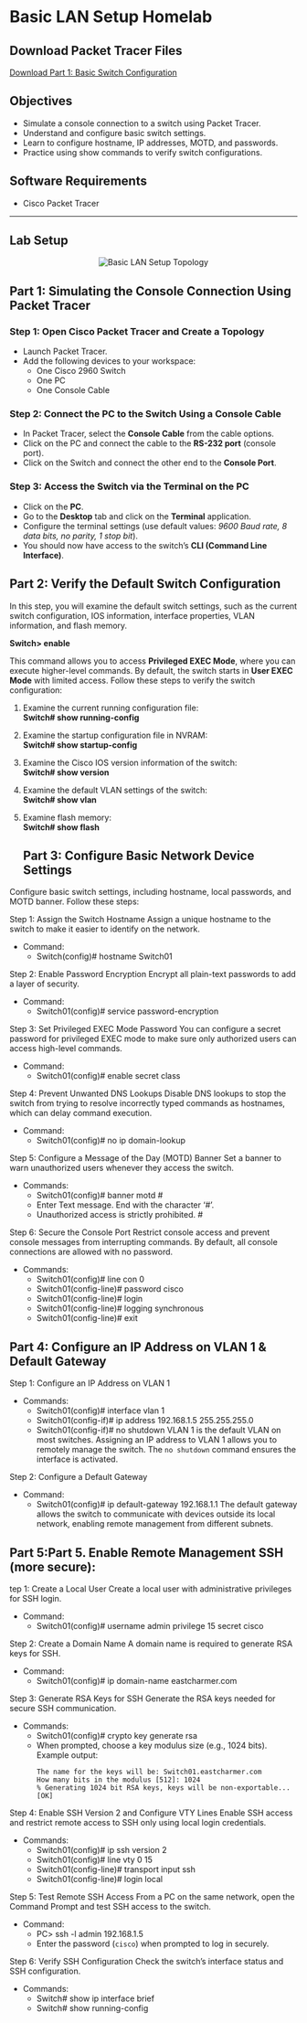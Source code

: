 # Basic LAN Setup Homelab
## Download Packet Tracer Files


[Download Part 1: Basic Switch Configuration](Basic%20Switch%20Config.pkt)



## Objectives
- Simulate a console connection to a switch using Packet Tracer.
- Understand and configure basic switch settings.
- Learn to configure hostname, IP addresses, MOTD, and passwords.
- Practice using show commands to verify switch configurations.

## Software Requirements
- Cisco Packet Tracer

---

## Lab Setup



<p align="center">
  <img src="https://i.postimg.cc/63f41xJc/lab-set-up-b2c1084484112cab0442c7554c38ca3b.png" alt="Basic LAN Setup Topology"/>
</p>

## Part 1: Simulating the Console Connection Using Packet Tracer

### Step 1: Open Cisco Packet Tracer and Create a Topology
- Launch Packet Tracer.  
- Add the following devices to your workspace:  
  - One Cisco 2960 Switch  
  - One PC  
  - One Console Cable  

### Step 2: Connect the PC to the Switch Using a Console Cable
- In Packet Tracer, select the **Console Cable** from the cable options.  
- Click on the PC and connect the cable to the **RS-232 port** (console port).  
- Click on the Switch and connect the other end to the **Console Port**.  

### Step 3: Access the Switch via the Terminal on the PC
- Click on the **PC**.  
- Go to the **Desktop** tab and click on the **Terminal** application.  
- Configure the terminal settings (use default values: *9600 Baud rate, 8 data bits, no parity, 1 stop bit*).  
- You should now have access to the switch’s **CLI (Command Line Interface)**.  

## Part 2: Verify the Default Switch Configuration

In this step, you will examine the default switch settings, such as the current switch configuration, IOS information, interface properties, VLAN information, and flash memory.

**Switch> enable**  

This command allows you to access **Privileged EXEC Mode**, where you can execute higher-level commands. By default, the switch starts in **User EXEC Mode** with limited access.
Follow these steps to verify the switch configuration:

1. Examine the current running configuration file:  
   **Switch# show running-config**

2. Examine the startup configuration file in NVRAM:  
   **Switch# show startup-config**

3. Examine the Cisco IOS version information of the switch:  
   **Switch# show version**

4. Examine the default VLAN settings of the switch:  
   **Switch# show vlan**

5. Examine flash memory:  
   **Switch# show flash**

   ## Part 3: Configure Basic Network Device Settings

Configure basic switch settings, including hostname, local passwords, and MOTD banner. Follow these steps:

Step 1: Assign the Switch Hostname
Assign a unique hostname to the switch to make it easier to identify on the network.
- Command:
  - Switch(config)# hostname Switch01

Step 2: Enable Password Encryption
Encrypt all plain-text passwords to add a layer of security.
- Command:
  - Switch01(config)# service password-encryption

Step 3: Set Privileged EXEC Mode Password
You can configure a secret password for privileged EXEC mode to make sure only authorized users can access high-level commands.
- Command:
  - Switch01(config)# enable secret class

Step 4: Prevent Unwanted DNS Lookups
Disable DNS lookups to stop the switch from trying to resolve incorrectly typed commands as hostnames, which can delay command execution.
- Command:
  - Switch01(config)# no ip domain-lookup

Step 5: Configure a Message of the Day (MOTD) Banner
Set a banner to warn unauthorized users whenever they access the switch.
- Commands:
  - Switch01(config)# banner motd #
  - Enter Text message. End with the character ‘#’.
  - Unauthorized access is strictly prohibited. #

Step 6: Secure the Console Port
Restrict console access and prevent console messages from interrupting commands. By default, all console connections are allowed with no password.
- Commands:
  - Switch01(config)# line con 0
  - Switch01(config-line)# password cisco
  - Switch01(config-line)# login
  - Switch01(config-line)# logging synchronous
  - Switch01(config-line)# exit

## Part 4: Configure an IP Address on VLAN 1 & Default Gateway
Step 1: Configure an IP Address on VLAN 1

- Commands:
  - Switch01(config)# interface vlan 1
  - Switch01(config-if)# ip address 192.168.1.5 255.255.255.0
  - Switch01(config-if)# no shutdown
  VLAN 1 is the default VLAN on most switches. Assigning an IP address to VLAN 1 allows you to remotely manage the switch. The `no shutdown` command ensures the interface is activated.

Step 2: Configure a Default Gateway

- Command:
  - Switch01(config)# ip default-gateway 192.168.1.1
The default gateway allows the switch to communicate with devices outside its local network, enabling remote management from different subnets.

## Part 5:Part 5. Enable Remote Management SSH (more secure): 
tep 1: Create a Local User
Create a local user with administrative privileges for SSH login.
- Command:
  - Switch01(config)# username admin privilege 15 secret cisco

Step 2: Create a Domain Name
A domain name is required to generate RSA keys for SSH.
- Command:
  - Switch01(config)# ip domain-name eastcharmer.com

Step 3: Generate RSA Keys for SSH
Generate the RSA keys needed for secure SSH communication.
- Commands:
  - Switch01(config)# crypto key generate rsa
  - When prompted, choose a key modulus size (e.g., 1024 bits). Example output:
    ```
    The name for the keys will be: Switch01.eastcharmer.com
    How many bits in the modulus [512]: 1024
    % Generating 1024 bit RSA keys, keys will be non-exportable... [OK]
    ```

Step 4: Enable SSH Version 2 and Configure VTY Lines
Enable SSH access and restrict remote access to SSH only using local login credentials.
- Commands:
  - Switch01(config)# ip ssh version 2
  - Switch01(config)# line vty 0 15
  - Switch01(config-line)# transport input ssh
  - Switch01(config-line)# login local

Step 5: Test Remote SSH Access
From a PC on the same network, open the Command Prompt and test SSH access to the switch.
- Command:
  - PC> ssh -l admin 192.168.1.5
  - Enter the password (`cisco`) when prompted to log in securely.

Step 6: Verify SSH Configuration
Check the switch’s interface status and SSH configuration.
- Commands:
  - Switch# show ip interface brief
  - Switch# show running-config







